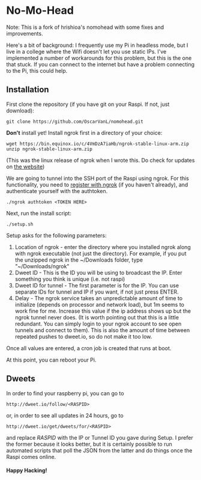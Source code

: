 # No-Mo-Head

Note: This is a fork of hrishioa's nomohead with some fixes and improvements.

Here's a bit of background: I frequently use my Pi in headless mode, but I live in a college where the Wifi doesn't let you use static IPs. I've implemented a number of workarounds for this problem, but this is the one that stuck. If you can connect to the internet but have a problem connecting to the Pi, this could help.

## Installation

First clone the repository (if you have git on your Raspi. If not, just download):
```
git clone https://github.com/OscarVanL/nomohead.git
```

**Don't** install yet! Install ngrok first in a directory of your choice:
```
wget https://bin.equinox.io/c/4VmDzA7iaHb/ngrok-stable-linux-arm.zip
unzip ngrok-stable-linux-arm.zip
```
(This was the linux release of ngrok when I wrote this. Do check for updates on [the website](https://ngrok.com/download))

We are going to tunnel into the SSH port of the Raspi using ngrok. For this functionality, you need to [register with ngrok](https://ngrok.com/login) (if you haven't already), and authenticate yourself with the authtoken.
```
./ngrok authtoken <TOKEN HERE>
```

Next, run the install script:
```
./setup.sh
```

Setup asks for the following parameters:

1. Location of ngrok - enter the directory where you installed ngrok along with ngrok executable (not just the directory). For example, if you put the unzipped ngrok in the ~/Downloads folder, type "~/Downloads/ngrok"
2. Dweet ID - This is the ID you will be using to broadcast the IP. Enter something you think is unique (i.e. not raspi)
3. Dweet ID for tunnel - The first parameter is for the IP. You can use separate IDs for tunnel and IP if you want, if not just press ENTER.
4. Delay - The ngrok service takes an unpredictable amount of time to initialize (depends on processor and network load), but 1m seems to work fine for me. Increase this value if the ip address shows up but the ngrok tunnel never does. (It is worth pointing out that this is a little redundant. You can simply login to your ngrok account to see open tunnels and connect to them). This is also the amount of time between repeated pushes to dweet.io, so do not make it too low.

Once all values are entered, a cron job is created that runs at boot.

At this point, you can reboot your Pi.

## Dweets

In order to find your raspberry pi, you can go to 
```
http://dweet.io/follow/<RASPID>
```
or, in order to see all updates in 24 hours, go to 
```
http://dweet.io/get/dweets/for/<RASPID>
```
and replace _RASPID_ with the IP or Tunnel ID you gave during Setup. 
I prefer the former because it looks better, but it is certainly possible to run automated scripts that poll the JSON from the latter and do things once the Raspi comes online.

#### Happy Hacking!
